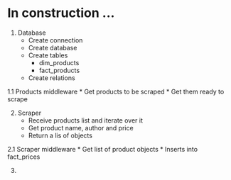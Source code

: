 # In construction ...

1.  Database
    * Create connection
    * Create database
    * Create tables
        * dim_products
        * fact_products
    * Create relations

1.1 Products middleware
    * Get products to be scraped
    * Get them ready to scrape

2.  Scraper
    * Receive products list and iterate over it
    * Get product name, author and price
    * Return a lis of objects

2.1 Scraper middleware
    * Get list of product objects
    * Inserts into fact_prices

3.  
